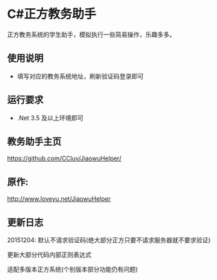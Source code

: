 ﻿C#正方教务助手
=================================================

正方教务系统的学生助手，模拟执行一些简易操作，乐趣多多。


## 使用说明

* 填写对应的教务系统地址，刷新验证码登录即可

## 运行要求

* .Net 3.5 及以上环境即可

## 教务助手主页
https://github.com/CCluv/JiaowuHelper/

## 原作:

http://www.loveyu.net/JiaowuHelper

## 更新日志

20151204:
默认不请求验证码(绝大部分正方只要不请求服务器就不要求验证)

更新大部分代码内部正则表达式

适配多版本正方系统(个别版本部分功能仍有问题)
